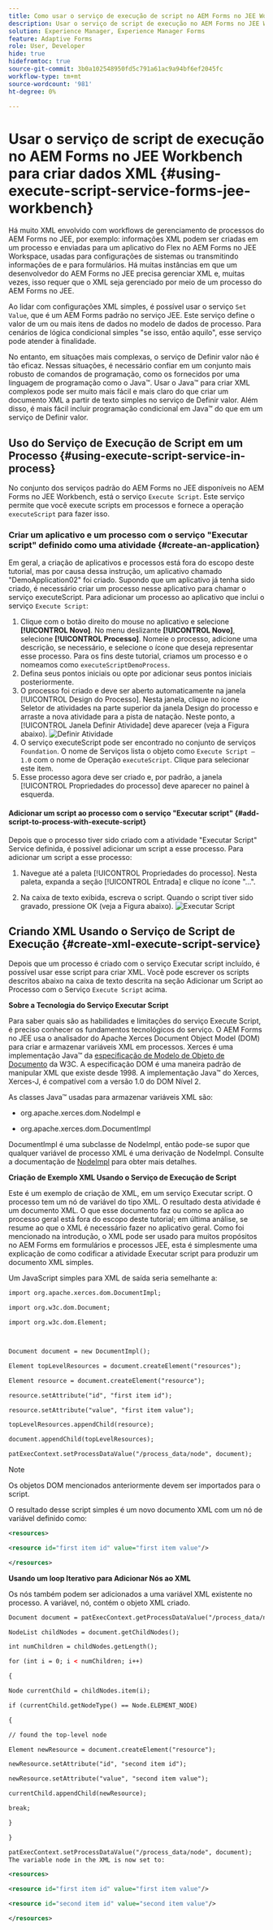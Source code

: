 ```yaml
---
title: Como usar o serviço de execução de script no AEM Forms no JEE Workbench para criar dados XML?
description: Usar o serviço de script de execução no AEM Forms no JEE Workbench para criar dados XML
solution: Experience Manager, Experience Manager Forms
feature: Adaptive Forms
role: User, Developer
hide: true
hidefromtoc: true
source-git-commit: 3b0a102548950fd5c791a61ac9a94bf6ef2045fc
workflow-type: tm+mt
source-wordcount: '981'
ht-degree: 0%

---
```


# Usar o serviço de script de execução no AEM Forms no JEE Workbench para criar dados XML {#using-execute-script-service-forms-jee-workbench}

Há muito XML envolvido com workflows de gerenciamento de processos do AEM Forms no JEE, por exemplo: informações XML podem ser criadas em um processo e enviadas para um aplicativo do Flex no AEM Forms no JEE Workspace, usadas para configurações de sistemas ou transmitindo informações de e para formulários. Há muitas instâncias em que um desenvolvedor do AEM Forms no JEE precisa gerenciar XML e, muitas vezes, isso requer que o XML seja gerenciado por meio de um processo do AEM Forms no JEE.

Ao lidar com configurações XML simples, é possível usar o serviço `Set Value`, que é um AEM Forms padrão no serviço JEE. Este serviço define o valor de um ou mais itens de dados no modelo de dados de processo. Para cenários de lógica condicional simples &quot;se isso, então aquilo&quot;, esse serviço pode atender à finalidade.

No entanto, em situações mais complexas, o serviço de Definir valor não é tão eficaz. Nessas situações, é necessário confiar em um conjunto mais robusto de comandos de programação, como os fornecidos por uma linguagem de programação como o Java™. Usar o Java™ para criar XML complexos pode ser muito mais fácil e mais claro do que criar um documento XML a partir de texto simples no serviço de Definir valor. Além disso, é mais fácil incluir programação condicional em Java™ do que em um serviço de Definir valor.

## Uso do Serviço de Execução de Script em um Processo {#using-execute-script-service-in-process}

No conjunto dos serviços padrão do AEM Forms no JEE disponíveis no AEM Forms no JEE Workbench, está o serviço `Execute Script`. Este serviço permite que você execute scripts em processos e fornece a operação `executeScript` para fazer isso.

### Criar um aplicativo e um processo com o serviço &quot;Executar script&quot; definido como uma atividade {#create-an-application}

Em geral, a criação de aplicativos e processos está fora do escopo deste tutorial, mas por causa dessa instrução, um aplicativo chamado &quot;DemoApplication02&quot; foi criado. Supondo que um aplicativo já tenha sido criado, é necessário criar um processo nesse aplicativo para chamar o serviço executeScript. Para adicionar um processo ao aplicativo que inclui o serviço `Execute Script`:

1. Clique com o botão direito do mouse no aplicativo e selecione **[!UICONTROL Novo]**. No menu deslizante **[!UICONTROL Novo]**, selecione **[!UICONTROL Processo]**. Nomeie o processo, adicione uma descrição, se necessário, e selecione o ícone que deseja representar esse processo. Para os fins deste tutorial, criamos um processo e o nomeamos como `executeScriptDemoProcess`.
1. Defina seus pontos iniciais ou opte por adicionar seus pontos iniciais posteriormente.
1. O processo foi criado e deve ser aberto automaticamente na janela [!UICONTROL Design do Processo]. Nesta janela, clique no ícone Seletor de atividades na parte superior da janela Design do processo e arraste a nova atividade para a pista de natação. Neste ponto, a [!UICONTROL Janela Definir Atividade] deve aparecer (veja a Figura abaixo).
   ![Definir Atividade](assets/define-activity.jpg)
1. O serviço executeScript pode ser encontrado no conjunto de serviços `Foundation`. O nome de Serviços lista o objeto como `Execute Script – 1.0` com o nome de Operação `executeScript`. Clique para selecionar este item.
1. Esse processo agora deve ser criado e, por padrão, a janela [!UICONTROL Propriedades do processo] deve aparecer no painel à esquerda.

#### Adicionar um script ao processo com o serviço &quot;Executar script&quot; {#add-script-to-process-with-execute-script}

Depois que o processo tiver sido criado com a atividade &quot;Executar Script&quot; Service definida, é possível adicionar um script a esse processo. Para adicionar um script a esse processo:

1. Navegue até a paleta [!UICONTROL Propriedades do processo]. Nesta paleta, expanda a seção [!UICONTROL Entrada] e clique no ícone &quot;...&quot;.

1. Na caixa de texto exibida, escreva o script. Quando o script tiver sido gravado, pressione OK (veja a Figura abaixo).
   ![Executar Script](assets/execute-script.jpg)

## Criando XML Usando o Serviço de Script de Execução {#create-xml-execute-script-service}

Depois que um processo é criado com o serviço Executar script incluído, é possível usar esse script para criar XML. Você pode escrever os scripts descritos abaixo na caixa de texto descrita na seção Adicionar um Script ao Processo com o Serviço `Execute Script` acima.

**Sobre a Tecnologia do Serviço Executar Script**

Para saber quais são as habilidades e limitações do serviço Execute Script, é preciso conhecer os fundamentos tecnológicos do serviço. O AEM Forms no JEE usa o analisador do Apache Xerces Document Object Model (DOM) para criar e armazenar variáveis XML em processos. Xerces é uma implementação Java™ da [especificação de Modelo de Objeto de Documento](https://dom.spec.whatwg.org/) da W3C. A especificação DOM é uma maneira padrão de manipular XML que existe desde 1998. A implementação Java™ do Xerces, Xerces-J, é compatível com a versão 1.0 do DOM Nível 2.

As classes Java™ usadas para armazenar variáveis XML são:

* org.apache.xerces.dom.NodeImpl e

* org.apache.xerces.dom.DocumentImpl

DocumentImpl é uma subclasse de NodeImpl, então pode-se supor que qualquer variável de processo XML é uma derivação de NodeImpl. Consulte a documentação de [NodeImpl](https://xerces.apache.org/xerces-j/apiDocs/org/apache/xerces/dom/NodeImpl.html) para obter mais detalhes.

**Criação de Exemplo XML Usando o Serviço de Execução de Script**

Este é um exemplo de criação de XML, em um serviço Executar script. O processo tem um nó de variável do tipo XML. O resultado desta atividade é um documento XML. O que esse documento faz ou como se aplica ao processo geral está fora do escopo deste tutorial; em última análise, se resume ao que o XML é necessário fazer no aplicativo geral. Como foi mencionado na introdução, o XML pode ser usado para muitos propósitos no AEM Forms em formulários e processos JEE, esta é simplesmente uma explicação de como codificar a atividade Executar script para produzir um documento XML simples.

Um JavaScript simples para XML de saída seria semelhante a:

```xml
import org.apache.xerces.dom.DocumentImpl;

import org.w3c.dom.Document;

import org.w3c.dom.Element;



Document document = new DocumentImpl();

Element topLevelResources = document.createElement("resources");

Element resource = document.createElement("resource");

resource.setAttribute("id", "first item id");

resource.setAttribute("value", "first item value");

topLevelResources.appendChild(resource);

document.appendChild(topLevelResources);

patExecContext.setProcessDataValue("/process_data/node", document);
```

>[!NOTE]
>
>Os objetos DOM mencionados anteriormente devem ser importados para o script.

O resultado desse script simples é um novo documento XML com um nó de variável definido como:

```xml
<resources>

<resource id="first item id" value="first item value"/>

</resources>
```

**Usando um loop Iterativo para Adicionar Nós ao XML**

Os nós também podem ser adicionados a uma variável XML existente no processo. A variável, nó, contém o objeto XML criado.

```xml
Document document = patExecContext.getProcessDataValue("/process_data/node");

NodeList childNodes = document.getChildNodes();

int numChildren = childNodes.getLength();

for (int i = 0; i < numChildren; i++)

{

Node currentChild = childNodes.item(i);

if (currentChild.getNodeType() == Node.ELEMENT_NODE)

{

// found the top-level node

Element newResource = document.createElement("resource");

newResource.setAttribute("id", "second item id");

newResource.setAttribute("value", "second item value");

currentChild.appendChild(newResource);

break;

}

}

patExecContext.setProcessDataValue("/process_data/node", document);
The variable node in the XML is now set to:

<resources> 

<resource id="first item id" value="first item value"/> 

<resource id="second item id" value="second item value"/> 

</resources>
```
